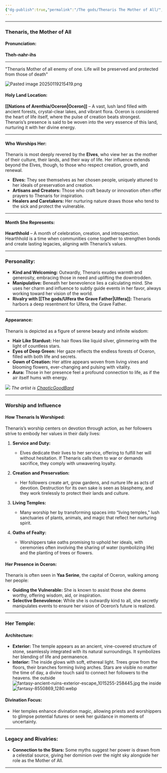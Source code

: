```yaml
---
{"dg-publish":true,"permalink":"/The gods/Thenaris The Mother of All/","tags":["Thenaris","Diety","Life"]}
---
```



---

### **Thenaris, the Mother of All**

#### **Pronunciation:**

**Theh-nahr-ihs**

---
"Thenaris Mother of all enemy of one. Life will be preserved and protected from those of death"

![Pasted image 20250119215419.png](/img/user/z%20Images/Pasted%20image%2020250119215419.png)
#### **Holy Land Location:**

**[[Nations of Arenthia/Oceron\|Oceron]]** – A vast, lush land filled with ancient forests, crystal-clear lakes, and vibrant flora. Oceron is considered the heart of life itself, where the pulse of creation beats strongest. Thenaris’s presence is said to be woven into the very essence of this land, nurturing it with her divine energy.

---

#### **Who Worships Her:**

Thenaris is most deeply revered by the **Elves**, who view her as the mother of their culture, their lands, and their way of life. Her influence extends beyond the Elves, though, to those who respect creation, growth, and renewal.

- **Elves:** They see themselves as her chosen people, uniquely attuned to her ideals of preservation and creation.
- **Artisans and Creators:** Those who craft beauty or innovation often offer prayers to Thenaris for inspiration.
- **Healers and Caretakers:** Her nurturing nature draws those who tend to the sick and protect the vulnerable.

---

#### **Month She Represents:**

**Hearthhold** – A month of celebration, creation, and introspection. Hearthhold is a time when communities come together to strengthen bonds and create lasting legacies, aligning with Thenaris’s values.

---

### **Personality:**

- **Kind and Welcoming:** Outwardly, Thenaris exudes warmth and generosity, embracing those in need and uplifting the downtrodden.
- **Manipulative:** Beneath her benevolence lies a calculating mind. She uses her charm and influence to subtly guide events in her favor, always working toward her vision of the world.
- **Rivalry with [[The gods/Ulfera the Grave Father\|Ulfera]]:** Thenaris harbors a deep resentment for Ulfera, the Grave Father.

---

#### **Appearance:**

Thenaris is depicted as a figure of serene beauty and infinite wisdom:

- **Hair Like Stardust:** Her hair flows like liquid silver, glimmering with the light of countless stars.
- **Eyes of Deep Green:** Her gaze reflects the endless forests of Oceron, filled with both life and secrets.
- **Gown of Creation:** Her attire appears woven from living vines and blooming flowers, ever-changing and pulsing with vitality.
- **Aura:** Those in her presence feel a profound connection to life, as if the air itself hums with energy.

![](https://images-wixmp-ed30a86b8c4ca887773594c2.wixmp.com/f/15fd3a51-2d48-4878-bc48-43da7b000aea/dfm13zs-4cadcf64-c7f4-4a36-a097-56674387424f.jpg?token=eyJ0eXAiOiJKV1QiLCJhbGciOiJIUzI1NiJ9.eyJzdWIiOiJ1cm46YXBwOjdlMGQxODg5ODIyNjQzNzNhNWYwZDQxNWVhMGQyNmUwIiwiaXNzIjoidXJuOmFwcDo3ZTBkMTg4OTgyMjY0MzczYTVmMGQ0MTVlYTBkMjZlMCIsIm9iaiI6W1t7InBhdGgiOiJcL2ZcLzE1ZmQzYTUxLTJkNDgtNDg3OC1iYzQ4LTQzZGE3YjAwMGFlYVwvZGZtMTN6cy00Y2FkY2Y2NC1jN2Y0LTRhMzYtYTA5Ny01NjY3NDM4NzQyNGYuanBnIn1dXSwiYXVkIjpbInVybjpzZXJ2aWNlOmZpbGUuZG93bmxvYWQiXX0.iRzr5SjKQReW1ZxBfVirhwUyNsx-zpnhD068fPWNodI)
*The artist is [ChaoticGoodBard](https://www.deviantart.com/chaoticgoodbard/gallery)*

---

### **Worship and Influence**

#### **How Thenaris Is Worshiped:**

Thenaris’s worship centers on devotion through action, as her followers strive to embody her values in their daily lives:

1. **Service and Duty:**
    
    - Elves dedicate their lives to her service, offering to fulfill her will without hesitation. If Thenaris calls them to war or demands sacrifice, they comply with unwavering loyalty.
2. **Creation and Preservation:**
    
    - Her followers create art, grow gardens, and nurture life as acts of devotion. Destruction for its own sake is seen as blasphemy, and they work tirelessly to protect their lands and culture.
3. **Living Temples:**
    
    - Many worship her by transforming spaces into “living temples,” lush sanctuaries of plants, animals, and magic that reflect her nurturing spirit.
4. **Oaths of Fealty:**
    
    - Worshippers take oaths promising to uphold her ideals, with ceremonies often involving the sharing of water (symbolizing life) and the planting of trees or flowers.

#### **Her Presence in Oceron:**

Thenaris is often seen in **Yaa Serine**, the capital of Oceron, walking among her people:

- **Guiding the Vulnerable:** She is known to assist those she deems worthy, offering wisdom, aid, or inspiration.
- **Selective Benevolence:** While she is outwardly kind to all, she secretly manipulates events to ensure her vision of Oceron’s future is realized.

---

### **Her Temple:**

#### **Architecture:**

- **Exterior:** The temple appears as an ancient, vine-covered structure of stone, seamlessly integrated with its natural surroundings. It symbolizes her blending of life and permanence.
- **Interior:** The inside glows with soft, ethereal light. Trees grow from the floors, their branches forming living arches. Stars are visible no matter the time of day, a divine touch said to connect her followers to the heavens.
the outside
![fantasy-ancient-ruins-exterior-escape_1015255-258445.jpg](/img/user/z%20Images/fantasy-ancient-ruins-exterior-escape_1015255-258445.jpg)
the inside 
![fantasy-8550869_1280.webp](/img/user/z%20Images/fantasy-8550869_1280.webp)

#### **Divination Focus:**

- Her temples enhance divination magic, allowing priests and worshippers to glimpse potential futures or seek her guidance in moments of uncertainty.

---

### **Legacy and Rivalries:**

- **Connection to the Stars:** Some myths suggest her power is drawn from a celestial source, giving her dominion over the night sky alongside her role as the Mother of All.

---
